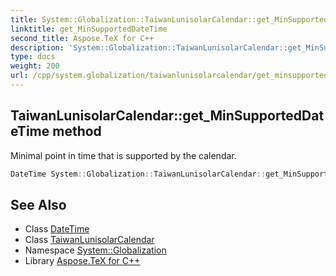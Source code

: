 ```yaml
---
title: System::Globalization::TaiwanLunisolarCalendar::get_MinSupportedDateTime method
linktitle: get_MinSupportedDateTime
second_title: Aspose.TeX for C++
description: 'System::Globalization::TaiwanLunisolarCalendar::get_MinSupportedDateTime method. Minimal point in time that is supported by the calendar in C++.'
type: docs
weight: 200
url: /cpp/system.globalization/taiwanlunisolarcalendar/get_minsupporteddatetime/
---
```

## TaiwanLunisolarCalendar::get_MinSupportedDateTime method


Minimal point in time that is supported by the calendar.

```cpp
DateTime System::Globalization::TaiwanLunisolarCalendar::get_MinSupportedDateTime() const override
```

## See Also

* Class [DateTime](../../../system/datetime/)
* Class [TaiwanLunisolarCalendar](../)
* Namespace [System::Globalization](../../)
* Library [Aspose.TeX for C++](../../../)
